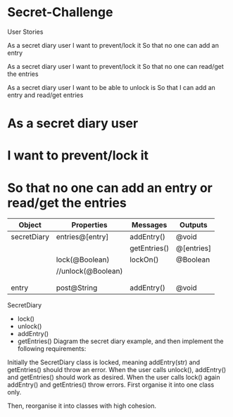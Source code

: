 # Secret-Challenge

User Stories

As a secret diary user
I want to prevent/lock it
So that no one can add an entry

As a secret diary user
I want to prevent/lock it
So that no one can read/get the entries

As a secret diary user
I want to be able to unlock is
So that I can add an entry and read/get entries

# As a secret diary user

# I want to prevent/lock it

# So that no one can add an entry or read/get the entries

|Object        |Properties            |Messages          |Outputs   |
|--------------|----------------------|------------------|----------|
|secretDiary   |entries@[entry]       |addEntry()        |@void     |
|              |                      |getEntries()      |@[entries]|
|              |lock(@Boolean)        |lockOn()          |@Boolean  |      //if lock is True, diary is locked and no access
|              |//unlock(@Boolean)    |                  |          |      //if lock is False, diary is unlocked and can get entries or
|              |                      |                  |          |      // add entry
|              |                      |                  |          |
|entry         |post@String           |addEntry()        |@void     |

SecretDiary

- lock()
- unlock()
- addEntry()
- getEntries()
Diagram the secret diary example, and then implement the following requirements:

Initially the SecretDiary class is locked, meaning addEntry(str) and getEntries() should throw an error.
When the user calls unlock(), addEntry() and getEntries() should work as desired.
When the user calls lock() again addEntry() and getEntries() throw errors.
First organise it into one class only.

Then, reorganise it into classes with high cohesion.
